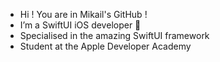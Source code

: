 - Hi ! You are in Mikail's GitHub !
- I’m a SwiftUI iOS developer 
- Specialised in the amazing SwiftUI framework
- Student at the Apple Developer Academy
